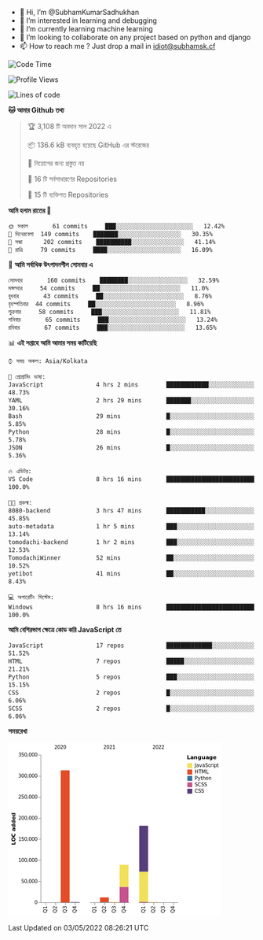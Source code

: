 - 👋 Hi, I’m @SubhamKumarSadhukhan
- 👀 I’m interested in learning and debugging
- 🌱 I’m currently learning machine learning
- 💞️ I’m looking to collaborate on any project based on python and django
- 📫 How to reach me ?
      Just drop a mail in idiot@subhamsk.cf

<!---
SubhamKumarSadhukhan/SubhamKumarSadhukhan is a ✨ special ✨ repository because its `README.md` (this file) appears on your GitHub profile.
You can click the Preview link to take a look at your changes.
--->


<!--START_SECTION:waka-->
![Code Time](http://img.shields.io/badge/Code%20Time-459%20hrs%201%20min-blue)

![Profile Views](http://img.shields.io/badge/%E0%A6%AA%E0%A7%8D%E0%A6%B0%E0%A7%8B%E0%A6%AB%E0%A6%BE%E0%A6%87%E0%A6%B2%20%E0%A6%A6%E0%A6%B0%E0%A7%8D%E0%A6%B6%E0%A6%A8-1-blue)

![Lines of code](https://img.shields.io/badge/%E0%A6%B9%E0%A7%8D%E0%A6%AF%E0%A6%BE%E0%A6%B2%E0%A7%8B%20%E0%A6%93%E0%A6%AF%E0%A6%BC%E0%A6%BE%E0%A6%B0%E0%A7%8D%E0%A6%B2%E0%A7%8D%E0%A6%A1%20%E0%A6%A5%E0%A7%87%E0%A6%95%E0%A7%87%20%E0%A6%86%E0%A6%AE%E0%A6%BF%20%E0%A6%B2%E0%A6%BF%E0%A6%96%E0%A7%87%E0%A6%9B%E0%A6%BF-599%20Thousand%20%E0%A6%95%E0%A7%8B%E0%A6%A1%E0%A7%87%E0%A6%B0%20%E0%A6%B2%E0%A6%BE%E0%A6%87%E0%A6%A8-blue)

**🐱 আমার Github তথ্য** 

> 🏆 3,108 টি অবদান সাল 2022 এ
 > 
> 📦 136.6 kB ব্যবহৃত হয়েছে GitHub এর স্টরেজের 
 > 
> 🚫 নিয়োগের জন্য প্রস্তুত নয়
 > 
> 📜 16 টি সর্বসাধারণের Repositories 
 > 
> 🔑 15 টি ব্যক্তিগত Repositories  
 > 
**আমি হলাম রাতের 🦉** 

```text
🌞 সকাল       61 commits     ███░░░░░░░░░░░░░░░░░░░░░░   12.42% 
🌆 দিনেরবেলা  149 commits    ███████░░░░░░░░░░░░░░░░░░   30.35% 
🌃 সন্ধা      202 commits    ██████████░░░░░░░░░░░░░░░   41.14% 
🌙 রাত্রি     79 commits     ████░░░░░░░░░░░░░░░░░░░░░   16.09%

```
📅 **আমি সর্বাধিক উৎপাদনশীল সোমবার এ** 

```text
সোমবার       160 commits    ████████░░░░░░░░░░░░░░░░░   32.59% 
মঙ্গলবার     54 commits     ██░░░░░░░░░░░░░░░░░░░░░░░   11.0% 
বুধবার       43 commits     ██░░░░░░░░░░░░░░░░░░░░░░░   8.76% 
বৃহস্পতিবার  44 commits     ██░░░░░░░░░░░░░░░░░░░░░░░   8.96% 
শুক্রবার     58 commits     ███░░░░░░░░░░░░░░░░░░░░░░   11.81% 
শনিবার       65 commits     ███░░░░░░░░░░░░░░░░░░░░░░   13.24% 
রবিবার       67 commits     ███░░░░░░░░░░░░░░░░░░░░░░   13.65%

```


📊 **এই সপ্তাহে আমি আমার সময় কাটিয়েছি** 

```text
⌚︎ সময় অঞ্চল: Asia/Kolkata

💬 প্রোগ্রামিং ভাষা: 
JavaScript               4 hrs 2 mins        ████████████░░░░░░░░░░░░░   48.73% 
YAML                     2 hrs 29 mins       ███████░░░░░░░░░░░░░░░░░░   30.16% 
Bash                     29 mins             █░░░░░░░░░░░░░░░░░░░░░░░░   5.85% 
Python                   28 mins             █░░░░░░░░░░░░░░░░░░░░░░░░   5.78% 
JSON                     26 mins             █░░░░░░░░░░░░░░░░░░░░░░░░   5.36%

🔥 এডিটর: 
VS Code                  8 hrs 16 mins       █████████████████████████   100.0%

🐱‍💻 প্রকল্ম: 
8080-backend             3 hrs 47 mins       ███████████░░░░░░░░░░░░░░   45.85% 
auto-metadata            1 hr 5 mins         ███░░░░░░░░░░░░░░░░░░░░░░   13.14% 
tomodachi-backend        1 hr 2 mins         ███░░░░░░░░░░░░░░░░░░░░░░   12.53% 
TomodachiWinner          52 mins             ██░░░░░░░░░░░░░░░░░░░░░░░   10.52% 
yetibot                  41 mins             ██░░░░░░░░░░░░░░░░░░░░░░░   8.43%

💻 অপারেটিং সিস্টেম: 
Windows                  8 hrs 16 mins       █████████████████████████   100.0%

```

**আমি বেশিরভাগ ক্ষেত্রে কোড করি JavaScript তে** 

```text
JavaScript               17 repos            █████████████░░░░░░░░░░░░   51.52% 
HTML                     7 repos             █████░░░░░░░░░░░░░░░░░░░░   21.21% 
Python                   5 repos             ███░░░░░░░░░░░░░░░░░░░░░░   15.15% 
CSS                      2 repos             █░░░░░░░░░░░░░░░░░░░░░░░░   6.06% 
SCSS                     2 repos             █░░░░░░░░░░░░░░░░░░░░░░░░   6.06%

```


**সময়রেখা**

![Chart not found](https://raw.githubusercontent.com/SubhamKumarSadhukhan/SubhamKumarSadhukhan/main/charts/bar_graph.png) 


 Last Updated on 03/05/2022 08:26:21 UTC
<!--END_SECTION:waka-->
